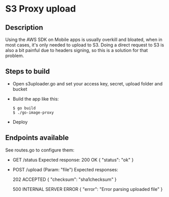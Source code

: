 # S3 Proxy upload

## Description

Using the AWS SDK on Mobile apps is usually overkill and bloated, when in most cases, it's only needed to upload to S3. Doing a direct request to S3 is also a bit painful due to headers signing, so this is a solution for that problem.

## Steps to build

* Open s3uploader.go and set your access key, secret, upload folder and bucket
* Build the app like this:

  ```
  $ go build
  $ ./go-image-proxy
  ```

* Deploy


## Endpoints available

See routes.go to configure them:

* GET /status
  Expected response:
  200 OK
  { "status": "ok" }

* POST /upload (Param: "file")
  Expected responses:

  202 ACCEPTED
  { "checksum": "sha1checksum" }

  500 INTERNAL SERVER ERROR
  { "error": "Error parsing uploaded file" }
